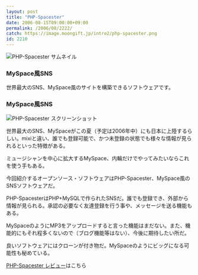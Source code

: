 ```yaml
---
layout: post
title: "PHP-Spacester"
date: 2006-08-15T09:00:00+09:00
permalink: /2006/08/2222/
catch: https://image.moongift.jp/intro2/php-spacester.png
id: 2210
---
```

 ![PHP-Spacester サムネイル](https://image.moongift.jp/intro2/php-spacester.t.png "PHP-Spacester サムネイル")
  

### MySpace風SNS
  
世界最大のSNS、MySpace風のサイトを構築できるソフトウェアです。  
<!--more-->  

### MySpace風SNS
  

![PHP-Spacester スクリーンショット](https://image.moongift.jp/intro2/php-spacester.png "PHP-Spacester スクリーンショット")

  

世界最大のSNS、MySpaceがこの夏（予定は2006年中）にも日本に上陸するらしい。mixiと違い、誰でも登録可能で、かつ未登録の状態でも様々な情報が見られるといった特徴がある。

  

ミュージシャンを中心に拡大するMySpace、内輪だけでやってみたいならこれを使う手もある。

  

今回紹介するオープンソース・ソフトウェアはPHP-Spacester、MySpace風のSNSソフトウェアだ。

  

PHP-SpacesterはPHP+MySQLで作られたSNSだ。誰でも登録でき、外部から情報が見られる。承認の必要なく友達登録を行う事や、メッセージを送る機能もある。

  

MySpaceのようにMP3をアップロードすると言った機能はまだない。また、機能的にもそれ程多くないので（ブログ機能等はない）、今後に期待したい所だ。

  

良いソフトウェアにはクローンが付き物だ。MySpaceのようにビッグになる可能性も秘めている。

  

[PHP-Spacester レビュー](http://oss.moongift.jp/review/i-2226.html)はこちら

